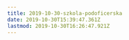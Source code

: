```yaml
---
title: 2019-10-30-szkola-podoficerska
date: 2019-10-30T15:39:47.361Z
lastmod: 2019-10-30T16:26:47.921Z
---
```

